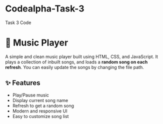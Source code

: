 # Codealpha-Task-3
Task 3 Code

# 🎵 Music Player

A simple and clean music player built using HTML, CSS, and JavaScript. It plays a collection of inbuilt songs, and loads a **random song on each refresh**. You can easily update the songs by changing the file path.

## ✨ Features

- Play/Pause music
- Display current song name
- Refresh to get a random song
- Modern and responsive UI
- Easy to customize song list
